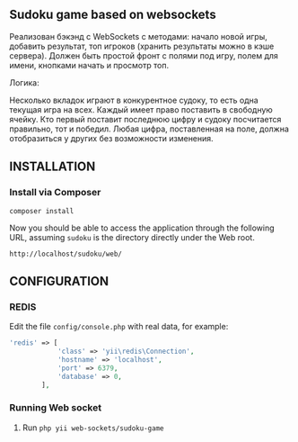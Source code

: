 
Sudoku game based on websockets
------------

Реализован бэкэнд с WebSockets с методами: начало новой игры, добавить результат, топ игроков (хранить результаты можно в кэше сервера).
Должен быть простой фронт с полями под игру, полем для имени, кнопками начать и просмотр топ. 

Логика:

Несколько вкладок играют в конкурентное судоку, то есть одна текущая игра на всех. 
Каждый имеет право поставить в свободную ячейку. 
Кто первый поставит последнюю цифру и судоку посчитается правильно, тот и победил. 
Любая цифра, поставленная на поле, должна отобразиться у других без возможности изменения.



INSTALLATION
------------

### Install via Composer

~~~
composer install
~~~

Now you should be able to access the application through the following URL, assuming `sudoku` is the directory
directly under the Web root.

~~~
http://localhost/sudoku/web/
~~~


CONFIGURATION
-------------

### REDIS

Edit the file `config/console.php` with real data, for example:

```php
'redis' => [
            'class' => 'yii\redis\Connection',
            'hostname' => 'localhost',
            'port' => 6379,
            'database' => 0,
        ],
```



### Running Web socket

 
1. Run `php yii web-sockets/sudoku-game`

